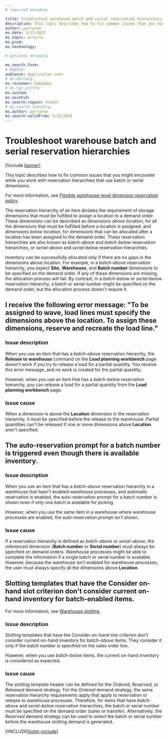 ```yaml
---
# required metadata

title: Troubleshoot warehouse batch and serial reservation hierarchies
description: This topic describes how to fix common issues that you might encounter while you work with reservation hierarchies that use batch or serial dimensions.
author: perlynne
ms.date: 3/12/2021
ms.topic: article
ms.prod: 
ms.technology: 

# optional metadata

ms.search.form: 
# ROBOTS: 
audience: Application user
# ms.devlang: 
ms.reviewer: kamaybac
# ms.tgt_pltfrm: 
ms.custom: 
ms.assetid: 
ms.search.region: Global
# ms.search.industry: 
ms.author: perlynne
ms.search.validFrom: 3/12/2021
---
```


# Troubleshoot warehouse batch and serial reservation hierarchies

[!include [banner](../includes/banner.md)]

This topic describes how to fix common issues that you might encounter while you work with reservation hierarchies that use batch or serial dimensions.

For more information, see [Flexible warehouse-level dimension reservation policy](flexible-warehouse-level-dimension-reservation.md).

The reservation hierarchy of an item dictates the requirement of storage dimensions that must be fulfilled to assign a location to a demand order. These dimensions can be described as *dimensions above location*, for all the dimensions that must be fulfilled before a location is assigned, and *dimensions below location*, for dimensions that can be allocated after a location has been assigned to the demand order. These reservation hierarchies are also known as *batch-above* and *batch-below* reservation hierarchies, or *serial-above* and *serial-below* reservation hierarchies.

Inventory can be successfully allocated only if there are no gaps in the dimensions above location. For example, in a *batch-above* reservation hierarchy, you expect **Site,** **Warehouse,** and **Batch number** dimensions to be specified on the demand order. If any of these dimensions are missing, the allocation process will fail. By contrast, in a *batch-below* or *serial-below* reservation hierarchy, a batch or serial number might be specified on the demand order, but the allocation process doesn't require it.

## I receive the following error message: "To be assigned to wave, load lines must specify the dimensions above the location. To assign these dimensions, reserve and recreate the load line."

### Issue description

When you use an item that has a *batch-above* reservation hierarchy, the **Release to warehouse** command on the **Load planning workbench** page doesn't work if you try to release a load for a partial quantity. You receive this error message, and no work is created for the partial quantity.

However, when you use an item that has a *batch-below* reservation hierarchy, you can release a load for a partial quantity from the **Load planning workbench** page.

### Issue cause

When a dimension is above the **Location** dimension in the reservation hierarchy, it must be specified before the release to the warehouse. Partial quantities can't be released if one or more dimensions above **Location** aren't specified.

## The auto-reservation prompt for a batch number is triggered even though there is available inventory.

### Issue description

When you use an item that has a *batch-above* reservation hierarchy in a warehouse that hasn't enabled warehouse processes, and automatic reservation is enabled, the auto-reservation prompt for a batch number is shown even if only one batch is available for picking.

However, when you use the same item in a warehouse where warehouse processes are enabled, the auto-reservation prompt isn't shown.

### Issue cause

If a reservation hierarchy is defined as *batch-above* or *serial-above*, the referenced dimension (**Batch number** or **Serial number**) must always be specified on demand orders. Warehouse processes might be able to complete the information if a single batch or serial number is available. However, because the warehouse isn't enabled for warehouse processes, the user must always specify all the dimensions above **Location**.

## Slotting templates that have the Consider on-hand slot criterion don't consider current on-hand inventory for batch-enabled items.

For more information, see [Warehouse slotting](warehouse-slotting.md).

### Issue description

Slotting templates that have the *Consider on-hand* slot criterion don't consider current on-hand inventory for *batch-above* items. They consider it only if the batch number is specified on the sales order line.

However, when you use *batch-below* items, the current on-hand inventory is considered as expected.

### Issue cause

The slotting template header can be defined for the *Ordered,* *Reserved*, or *Released* demand strategy. For the *Ordered* demand strategy, the same reservation hierarchy requirements apply that apply to reservation or release to warehouse processes. Therefore, for items that have *batch-above* and *serial-below* reservation hierarchies, the batch or serial number must be specified on the demand order (sales or transfer). Alternatively, the *Reserved* demand strategy can be used to select the batch or serial number before the warehouse slotting demand is generated.

[!INCLUDE[footer-include](../../includes/footer-banner.md)]
